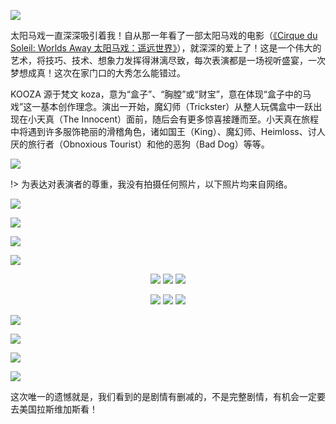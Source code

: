 ![](_media/Kooza-cover.jpg)

太阳马戏一直深深吸引着我！自从那一年看了一部太阳马戏的电影（[《Cirque du Soleil: Worlds Away 太阳马戏：遥远世界》](https://movie.douban.com/subject/7065120/)），就深深的爱上了！这是一个伟大的艺术，将技巧、技术、想象力发挥得淋漓尽致，每次表演都是一场视听盛宴，一次梦想成真！这次在家门口的大秀怎么能错过。

KOOZA 源于梵文 koza，意为“盒子”、“胸膛”或“财宝”，意在体现“盒子中的马戏”这一基本创作理念。演出一开始，魔幻师（Trickster）从整人玩偶盒中一跃出现在小天真（The Innocent）面前，随后会有更多惊喜接踵而至。小天真在旅程中将遇到许多服饰艳丽的滑稽角色，诸如国王（King）、魔幻师、Heimloss、讨人厌的旅行者（Obnoxious Tourist）和他的恶狗（Bad Dog）等等。

![](_media/Kooza14.jpeg)

!> 为表达对表演者的尊重，我没有拍摄任何照片，以下照片均来自网络。

![](_media/Kooza.jpeg)

![](_media/Kooza1.jpeg)

![](_media/Kooza2.jpeg)

![](_media/Kooza3.jpeg)

<center>

![](_media/Kooza9.jpeg)
![](_media/Kooza4.jpeg)
![](_media/Kooza5.jpeg)

</center>
<center>

![](_media/Kooza6.jpeg)
![](_media/Kooza7.jpeg)
![](_media/Kooza12.jpeg)

</center>

![](_media/Kooza8.jpeg)

![](_media/Kooza10.jpeg)

![](_media/Kooza11.jpeg)

![](_media/Kooza13.jpeg)

这次唯一的遗憾就是，我们看到的是剧情有删减的，不是完整剧情，有机会一定要去美国拉斯维加斯看！
